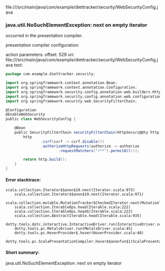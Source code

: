 file://<WORKSPACE>/src/main/java/com/example/diettracker/security/WebSecurityConfig.java
### java.util.NoSuchElementException: next on empty iterator

occurred in the presentation compiler.

presentation compiler configuration:


action parameters:
offset: 529
uri: file://<WORKSPACE>/src/main/java/com/example/diettracker/security/WebSecurityConfig.java
text:
```scala
package com.example.diettracker.security;

import org.springframework.context.annotation.Bean;
import org.springframework.context.annotation.Configuration;
import org.springframework.security.config.annotation.web.builders.HttpSecurity;
import org.springframework.security.config.annotation.web.configuration.EnableWebSecurity;
import org.springframework.security.web.SecurityFilterChain;

@Configuration
@EnableWebSecurity
public class WebSecurityConfig {

    @Bean
    public SecurityFilterChain securityFilterChain(HttpSecuri@@ty http) throws Exception {
        http
                .csrf(csrf -> csrf.disable())
                .authorizeHttpRequests(authorize -> authorize
                        .requestMatchers("/**").permitAll());

        return http.build();
    }
}
```



#### Error stacktrace:

```
scala.collection.Iterator$$anon$19.next(Iterator.scala:973)
	scala.collection.Iterator$$anon$19.next(Iterator.scala:971)
	scala.collection.mutable.MutationTracker$CheckedIterator.next(MutationTracker.scala:76)
	scala.collection.IterableOps.head(Iterable.scala:222)
	scala.collection.IterableOps.head$(Iterable.scala:222)
	scala.collection.AbstractIterable.head(Iterable.scala:935)
	dotty.tools.dotc.interactive.InteractiveDriver.run(InteractiveDriver.scala:164)
	dotty.tools.pc.MetalsDriver.run(MetalsDriver.scala:45)
	dotty.tools.pc.HoverProvider$.hover(HoverProvider.scala:40)
	dotty.tools.pc.ScalaPresentationCompiler.hover$$anonfun$1(ScalaPresentationCompiler.scala:376)
```
#### Short summary: 

java.util.NoSuchElementException: next on empty iterator